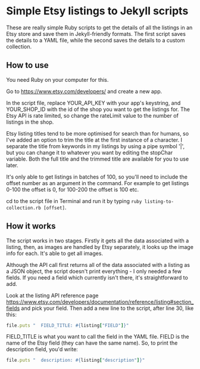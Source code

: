 # Simple Etsy listings to Jekyll scripts

These are really simple Ruby scripts to get the details of all the listings in an Etsy store and save them in Jekyll-friendly formats. The first script saves the details to a YAML file, while the second saves the details to a custom collection.

## How to use

You need Ruby on your computer for this.

Go to https://www.etsy.com/developers/ and create a new app.

In the script file, replace YOUR_API_KEY with your app's keystring, and YOUR_SHOP_ID with the id of the shop you want to get the listings for. The Etsy API is rate limited, so change the rateLimit value to the number of listings in the shop.

Etsy listing titles tend to be more optimised for search than for humans, so I've added an option to trim the title at the first instance of a character. I separate the title from keywords in my listings by using a pipe symbol '|', but you can change it to whatever you want by editing the stopChar variable. Both the full title and the trimmed title are available for you to use later.

It's only able to get listings in batches of 100, so you'll need to include the offset number as an argument in the command. For example to get listings 0-100 the offset is 0, for 100-200 the offset is 100 etc.

cd to the script file in Terminal and run it by typing ```ruby listing-to-collection.rb [offset]```.

## How it works

The script works in two stages. Firstly it gets all the data associated with a listing, then, as images are handled by Etsy separately, it looks up the image info for each. It's able to get all images. 

Although the API call first returns all of the data associated with a listing as a JSON object, the script doesn't print everything - I only needed a few fields. If you need a field which currently isn't there, it's straightforward to add. 

Look at the listing API reference page https://www.etsy.com/developers/documentation/reference/listing#section_fields and pick your field. Then add a new line to the script, after line 30, like this:

```ruby
file.puts "  FIELD_TITLE: #{listing["FIELD"]}"
```

FIELD_TITLE is what you want to call the field in the YAML file. FIELD is the name of the Etsy field (they can have the same name). So, to print the description field, you'd write:

```ruby
file.puts "  description: #{listing["description"]}"
```


